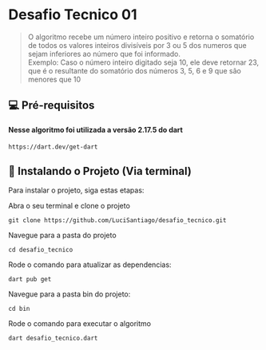 # Desafio Tecnico 01



> O algoritmo recebe um número inteiro positivo e retorna o somatório de todos os valores inteiros divisíveis por 3 ou 5 dos numeros que sejam inferiores ao número que foi informado. <br>
> Exemplo: Caso o número inteiro digitado seja 10, ele deve retornar 23, que é o resultante do somatório dos números 3, 5, 6 e 9 que são menores que 10


## 💻 Pré-requisitos

#### Nesse algoritmo foi utilizada a versão 2.17.5 do dart
```
https://dart.dev/get-dart
```

## 🚀 Instalando o Projeto (Via terminal)

Para instalar o projeto, siga estas etapas:

Abra o seu terminal e clone o projeto
```
git clone https://github.com/LuciSantiago/desafio_tecnico.git
```
Navegue para a pasta do projeto
```
cd desafio_tecnico
```
Rode o comando para atualizar as dependencias:
```
dart pub get
```
Navegue para a pasta bin do projeto:
```
cd bin
```
Rode o comando para executar o algoritmo
```
dart desafio_tecnico.dart
```






